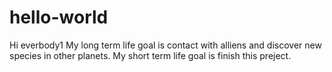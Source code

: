 # hello-world

Hi everbody1
My long term life goal is contact with alliens and discover new species in other planets.
My short term life goal is finish this preject. 
